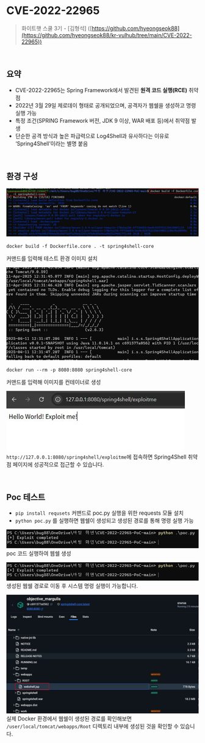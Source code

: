 # CVE-2022-22965

> 화이트햇 스쿨 3기 - [김형석] ([https://github.com/hyeongseok88](https://github.com/hyeongseok88/kr-vulhub/tree/main/CVE-2022-22965))

<br/>

## 요약

- CVE-2022-22965는 Spring Framework에서 발견된 **원격 코드 실행(RCE)** 취약점
- 2022년 3월 29일 제로데이 형태로 공개되었으며, 공격자가 웹쉘을 생성하고 명령 실행 가능
- 특정 조건(SPRING Framework 버전, JDK 9 이상, WAR 배포 등)에서 취약점 발생
- 단순한 공격 방식과 높은 파급력으로 Log4Shell과 유사하다는 이유로 ‘Spring4Shell’이라는 별명 붙음

<br/>

## 환경 구성

![](img/env.png)
```console
docker build -f Dockerfile.core . -t spring4shell-core
```
커맨드를 입력해 테스트 환경 이미지 설치


![](img/env2.png)
```console
docker run --rm -p 8080:8080 spring4shell-core
```
커맨드를 입력해 이미지를 컨테이너로 생성

![](img/main.png)
<br>
`http://127.0.0.1:8080/spring4shell/exploitme`에 접속하면 Spring4Shell 취약점 페이지에 성공적으로 접근할 수 있습니다.


<br/>

## Poc 테스트

- `pip install requsets` 커맨드로 poc.py 실행을 위한 requests 모듈 설치
- `python poc.py` 를 실행하면 웹쉘이 생성되고 생성된 경로를 통해 명령 실행 가능

![](img/attack.png)
<br>
poc 코드 실행하여 웹쉘 생성

![](img/attack.png)
<br>
생성된 웹쉘 경로로 이동 후 시스템 명령 실행이 가능합니다.

![](img/webshell_loc.png)
<br>
실제 Docker 환경에서 웹쉘이 생성된 경로를 확인해보면 `/user/local/tomcat/webapps/Root` 디렉토리 내부에 생성된 것을 확인할 수 있습니다.



